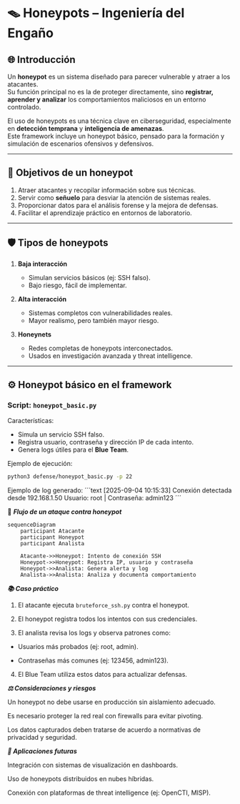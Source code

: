 # 🪤 Honeypots – Ingeniería del Engaño

## 🌐 Introducción
Un **honeypot** es un sistema diseñado para parecer vulnerable y atraer a los atacantes.  
Su función principal no es la de proteger directamente, sino **registrar, aprender y analizar** los comportamientos maliciosos en un entorno controlado.

El uso de honeypots es una técnica clave en ciberseguridad, especialmente en **detección temprana** y **inteligencia de amenazas**.  
Este framework incluye un honeypot básico, pensado para la formación y simulación de escenarios ofensivos y defensivos.

---

## 🎯 Objetivos de un honeypot
1. Atraer atacantes y recopilar información sobre sus técnicas.  
2. Servir como **señuelo** para desviar la atención de sistemas reales.  
3. Proporcionar datos para el análisis forense y la mejora de defensas.  
4. Facilitar el aprendizaje práctico en entornos de laboratorio.  

---

## 🛡️ Tipos de honeypots
1. **Baja interacción**  
   - Simulan servicios básicos (ej: SSH falso).  
   - Bajo riesgo, fácil de implementar.  

2. **Alta interacción**  
   - Sistemas completos con vulnerabilidades reales.  
   - Mayor realismo, pero también mayor riesgo.  

3. **Honeynets**  
   - Redes completas de honeypots interconectados.  
   - Usados en investigación avanzada y threat intelligence.  

---

## ⚙️ Honeypot básico en el framework

### Script: `honeypot_basic.py`
Características:
- Simula un servicio SSH falso.  
- Registra usuario, contraseña y dirección IP de cada intento.  
- Genera logs útiles para el **Blue Team**.  

Ejemplo de ejecución:
```bash
python3 defense/honeypot_basic.py -p 22
```
Ejemplo de log generado:
´´´text
[2025-09-04 10:15:33] Conexión detectada desde 192.168.1.50
Usuario: root | Contraseña: admin123
´´´

🔄 ***Flujo de un ataque contra honeypot***

```mermaid
sequenceDiagram
    participant Atacante
    participant Honeypot
    participant Analista

    Atacante->>Honeypot: Intento de conexión SSH
    Honeypot->>Honeypot: Registra IP, usuario y contraseña
    Honeypot->>Analista: Genera alerta y log
    Analista->>Analista: Analiza y documenta comportamiento
```

***📚 Caso práctico***

1. El atacante ejecuta `bruteforce_ssh.py` contra el honeypot.

2. El honeypot registra todos los intentos con sus credenciales.

3. El analista revisa los logs y observa patrones como:

  - Usuarios más probados (ej: root, admin).

  - Contraseñas más comunes (ej: 123456, admin123).

4. El Blue Team utiliza estos datos para actualizar defensas.

***⚖️ Consideraciones y riesgos***

Un honeypot no debe usarse en producción sin aislamiento adecuado.

Es necesario proteger la red real con firewalls para evitar pivoting.

Los datos capturados deben tratarse de acuerdo a normativas de privacidad y seguridad.

***🚀 Aplicaciones futuras***

Integración con sistemas de visualización en dashboards.

Uso de honeypots distribuidos en nubes híbridas.

Conexión con plataformas de threat intelligence (ej: OpenCTI, MISP).
